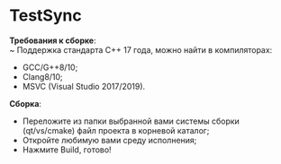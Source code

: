 # TestSync

<b>Требования к сборке</b>: <br>
~ Поддержка стандарта С++ 17 года, можно найти в компиляторах:

- GCC/G++8/10;
- Clang8/10;
- MSVC (Visual Studio 2017/2019).

<b>Сборка</b>:

- Переложите из папки выбранной вами системы сборки (qt/vs/cmake) файл проекта в корневой каталог;
- Откройте любимую вами среду исполнения;
- Нажмите Build, готово!
